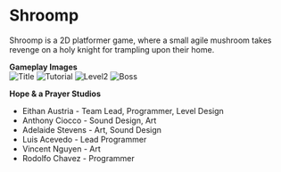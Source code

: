# Shroomp
Shroomp is a 2D platformer game, where a small agile mushroom takes revenge on a holy knight for trampling upon their home. <br/>

**Gameplay Images** <br/>
![Title](RepoScreenshots/TitleScreen.png)
![Tutorial](RepoScreenshots/Tutorial.png)
![Level2](RepoScreenshots/Heaven.png)
![Boss](RepoScreenshots/Boss.png)

**__Hope & a Prayer Studios__** <br/>
* Eithan Austria - Team Lead, Programmer, Level Design
* Anthony Ciocco - Sound Design, Art
* Adelaide Stevens - Art, Sound Design
* Luis Acevedo - Lead Programmer
* Vincent Nguyen - Art
* Rodolfo Chavez - Programmer


